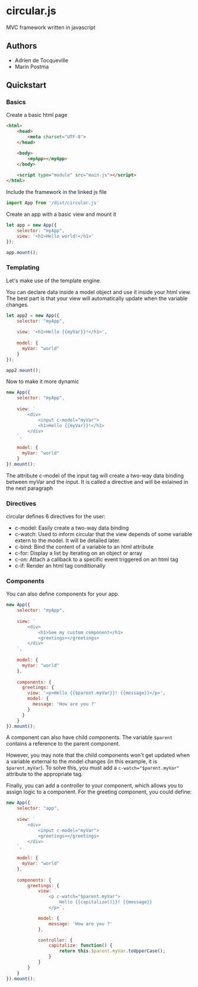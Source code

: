 # circular.js
MVC framework written in javascript

## Authors
  - Adrien de Tocqueville
  - Marin Postma
  
## Quickstart
### Basics
Create a basic html page
```html
<html>
    <head>
        <meta charset="UTF-8">
    </head>

    <body>
        <myApp></myApp>
    </body>
    
    <script type="module" src="main.js"></script>
</html>
```

Include the framework in the linked js file

````javascript
import App from '/dist/circular.js'
````

Create an app with a basic view and mount it
````javascript
let app = new App({
    selector: "myApp",
    view: '<h1>Hello world!</h1>'
});

app.mount();
````

### Templating
Let's make use of the template engine.

You can declare data inside a model object and use it inside your html view.
The best part is that your view will automatically update when the variable changes.

````javascript
let app2 = new App({
    selector: "myApp",
    
    view: '<h1>Hello {{myVar}}!</h1>',
    
    model: {
      myVar: "world"
    }
});

app2.mount();
````

Now to make it more dynamic
````javascript
new App({
    selector: "myApp",
    
    view: `
        <div>
            <input c-model="myVar">
            <h1>Hello {{myVar}}!</h1>
        </div>
    `,
    
    model: {
      myVar: "world"
    }
}).mount();
````
The attribute c-model of the input tag will create a two-way data binding between myVar and the input.
It is called a directive and will be exlained in the next paragraph

### Directives
circular defines 6 directives for the user:
  - c-model: Easily create a two-way data binding
  - c-watch: Used to inform circular that the view depends of some variable extern to the model. It will be detailed later.
  - c-bind: Bind the content of a variable to an html attribute
  - c-for: Display a list by iterating on an object or array
  - c-on: Attach a callback to a specific event triggered on an html tag
  - c-if: Render an html tag conditionally

### Components
You can also define components for your app.
````javascript
new App({
    selector: "myApp",
    
    view: `
        <div>
            <h1>See my custom component</h1>
            <greetings></greetings>
        </div>
    `,
    
    model: {
      myVar: "world"
    },
    
    components: {
      greetings: {
        view: '<p>Hello {{$parent.myVar}}! {{message}}</p>',
        model: {
          message: 'How are you ?'
        }
      }
    }
}).mount();
````

A component can also have child components. The variable `$parent` contains a reference to the parent component.

However, you may note that the child components won't get updated when a variable external to the model changes (in this example, it is `$parent.myVar`). To solve this, you must add a `c-watch="$parent.myVar"` attribute to the appropriate tag.



Finally, you can add a controller to your component, which allows you to assign logic to a component.
For the greeting component, you could define: 
````javascript
new App({
    selector: "app",
    
    view: `
        <div>
            <input c-model="myVar">
            <greetings></greetings>
        </div>
    `,
    
    model: {
      myVar: "world"
    },
    
    components: {
        greetings: {
            view: `
                <p c-watch="$parent.myVar">
                    Hello {{capitalize()}}! {{message}}
                </p>`,

            model: {
                message: 'How are you ?'
            },

            controller: {
                capitalize: function() {
                    return this.$parent.myVar.toUpperCase();
                }
            }
        }
    }
}).mount();
````
